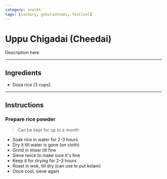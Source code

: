 ```yaml
---
category: snacks
tags: [savoury, gokulashtami, festival]
---
```


# Uppu Chigadai (Cheedai)
Description here

---
## Ingredients
- Dosa rice [3 cups]

---
## Instructions

### Prepare rice powder

> Can be kept for up to a month

- Soak rice in water for 2-3 hours 
- Dry it till water is gone (on cloth)
- Grind in mixer till fine
- Sieve twice to make sure it's fine
- Keep it for drying for 2-3 hours
- Roast in wok, till dry (can use to put kolam)
- Once cool, sieve again

